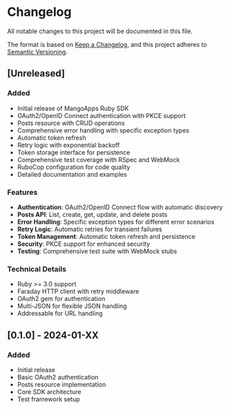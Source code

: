 # Changelog

All notable changes to this project will be documented in this file.

The format is based on [Keep a Changelog](https://keepachangelog.com/en/1.0.0/),
and this project adheres to [Semantic Versioning](https://semver.org/spec/v2.0.0.html).

## [Unreleased]

### Added
- Initial release of MangoApps Ruby SDK
- OAuth2/OpenID Connect authentication with PKCE support
- Posts resource with CRUD operations
- Comprehensive error handling with specific exception types
- Automatic token refresh
- Retry logic with exponential backoff
- Token storage interface for persistence
- Comprehensive test coverage with RSpec and WebMock
- RuboCop configuration for code quality
- Detailed documentation and examples

### Features
- **Authentication**: OAuth2/OpenID Connect flow with automatic discovery
- **Posts API**: List, create, get, update, and delete posts
- **Error Handling**: Specific exception types for different error scenarios
- **Retry Logic**: Automatic retries for transient failures
- **Token Management**: Automatic token refresh and persistence
- **Security**: PKCE support for enhanced security
- **Testing**: Comprehensive test suite with WebMock stubs

### Technical Details
- Ruby >= 3.0 support
- Faraday HTTP client with retry middleware
- OAuth2 gem for authentication
- Multi-JSON for flexible JSON handling
- Addressable for URL handling

## [0.1.0] - 2024-01-XX

### Added
- Initial release
- Basic OAuth2 authentication
- Posts resource implementation
- Core SDK architecture
- Test framework setup
